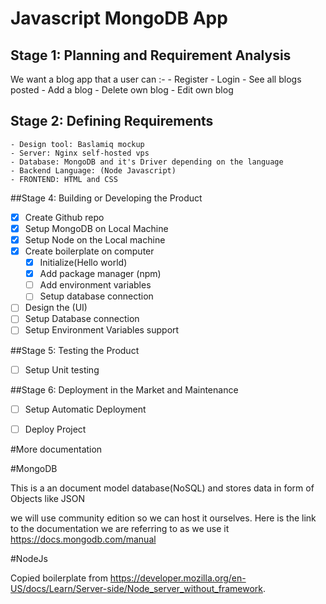 # Javascript MongoDB App

## Stage 1: Planning and Requirement Analysis

We want a blog app that a user can :-
    - Register
    - Login 
    - See all blogs posted 
    - Add a blog
    - Delete own blog
    - Edit own blog

## Stage 2: Defining Requirements

    - Design tool: Baslamiq mockup
    - Server: Nginx self-hosted vps
    - Database: MongoDB and it's Driver depending on the language
    - Backend Language: (Node Javascript)
    - FRONTEND: HTML and CSS

##Stage 4: Building or Developing the Product

- [x] Create Github repo
- [x] Setup MongoDB on Local Machine
- [x] Setup Node on the Local machine
- [x] Create boilerplate on computer
    - [x] Initialize(Hello world)
    - [x] Add package manager (npm)
    - [ ] Add environment variables
    - [ ] Setup database connection
- [ ] Design the (UI)
- [ ] Setup Database connection
- [ ] Setup Environment Variables support

##Stage 5: Testing the Product
- [ ] Setup Unit testing

##Stage 6: Deployment in the Market and Maintenance
- [ ] Setup Automatic Deployment
- [ ] Deploy Project




#More documentation 

#MongoDB 

This is a an document model database(NoSQL) and stores data in form of Objects like JSON 

we will use community edition so we can host it ourselves. Here is the link to the documentation we are referring to as we use it https://docs.mongodb.com/manual


#NodeJs 

Copied boilerplate from https://developer.mozilla.org/en-US/docs/Learn/Server-side/Node_server_without_framework. 